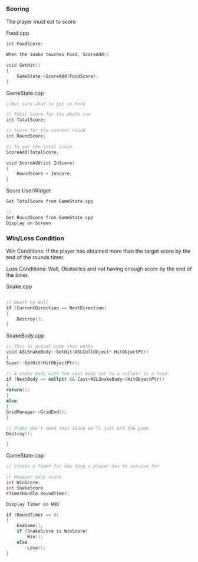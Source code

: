 ### Scoring

The player must eat to score

Food.cpp
```cpp
int FoodScore;

When the snake touches Food, ScoreAdd()

void GetHit()
{
	GameState->ScoreAdd(FoodScore);
}
```

GameState.cpp
```cpp
//Not sure what to put in here

// Total Score for the whole run
int TotalScore;

// Score for the current round
int RoundScore;

// To get the total score
ScoreAdd(TotalScore;

void ScoreAdd(int InScore)
{
	RoundScore + InScore;
}
```

Score UserWidget
```cpp
Get TotalScore from GameState.cpp

//
Get RoundScore from GameState.cpp
Display on Screen
```


### Win/Loss Condition

Win Conditions: If the player has obtained more than the target score by the end of the rounds timer.

Loss Conditions: Wall, Obstacles and not having enough score by the end of the timer.

Snake.cpp
```cpp

// Death by Wall
if (CurrentDirection == NextDirection)
{
	Destroy();
}
```

SnakeBody.cpp 
```cpp
// This is actual code that works
void ASLSnakeBody::GetHit(ASLCellObject* HitObjectPtr)
{
Super::GetHit(HitObjectPtr);

// A snake body with the next body set to a nullptr is a head.
if (NextBody == nullptr && Cast<ASLSnakeBody>(HitObjectPtr))
{
return();
}
else
{
GridManager->GridEnd();
}

// Probs don't need this since we'll just end the game
Destroy();

}
```

GameState.cpp
```cpp
// Create a Timer for how long a player has to survive for

// However many score 
int WinScore;
int SnakeScore
FTimerHandle RoundTimer;

Display Timer on HUD

if (RoundTimer =< 0)
{
	EndGame();
	if (SnakeScore is WinScore)
		Win();
	else
		Lose();
}
```



